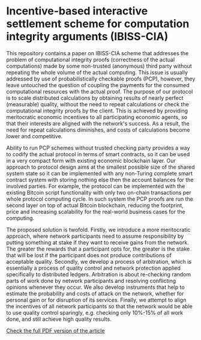 Incentive-based interactive settlement scheme for computation integrity arguments (IBISS-CIA)
===

This repository contains a paper on IBISS-CIA scheme that addresses the problem of computational integrity proofs (correctness of the actual computations) made by some non-trusted (anonymous) third party without repeating the whole volume of the actual computing. This issue is usually addressed by use of probabilistically checkable proofs (PCP), however, they leave untouched the question of coupling the payments for the consumed computational resources with the actual proof. The purpose of our protocol is to scale distributed calculations by obtaining results of nearly perfect (measurable) quality, without the need to repeat calculations or check the computational integrity proofs by the client. This is achieved by providing meritocratic economic incentives to all participating economic agents, so that their interests are aligned with the network's success. As a result, the need for repeat calculations diminishes, and costs of calculations become lower and competitive.

Ability to run PCP schemes without trusted checking party provides a way to codify the actual protocol in terms of smart contracts, so it can be used in a very compact form with existing economic blockchain layer. Our approach to protocol design aims at the smallest possible size of the shared system state so it can be implemented with any non-Turing complete smart contract system with storing nothing else then the account balances for the involved parties. For example, the protocol can be implemented with the existing Bitcoin script functionality with only two on-chain transactions per whole protocol computing cycle. In such system the PCP proofs are run the second layer on top of actual Bitcoin blockchain, reducing the footprint, price and increasing scalability for the real-world business cases for the computing. 

The proposed solution is twofold. Firstly, we introduce a more meritocratic approach, where network participants need to assume responsibility by putting something at stake if they want to receive gains from the network. The greater the rewards that a participant opts for, the greater is the stake that will be lost if the participant does not produce contributions of acceptable quality. Secondly, we develop a process of arbitration, which is essentially a process of quality control and network protection applied specifically to distributed ledgers. Arbitration is about re-checking random parts of work done by network participants and resolving conflicting opinions whenever they occur. We also develop instruments that help to estimate the probability and costs of attack on the network, whether for personal gain or for disruption of its services. Finally, we attempt to align the incentives of all network participants so that the network would be able to use quality control sparingly, e.g. checking only 10\%-15\% of all work done, and still achieve high quality results.

[Check the full PDF version of the article](./ibiss-spec.pdf)
